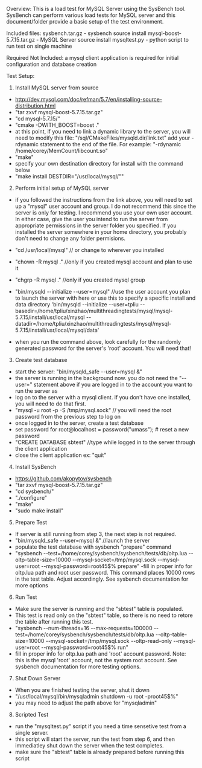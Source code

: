 Overview:
This is a load test for MySQL Server using the SysBench tool. SysBench can perform various load tests for MySQL server and this document/folder provide a basic setup of the test environment.

Included files:
sysbench.tar.gz - sysbench source install
mysql-boost-5.7.15.tar.gz - MySQL Server source install
mysqltest.py - python script to run test on single machine

Required Not Included: a mysql client application is required for initial configuration and database creation

Test Setup:

1. Install MySQL server from source

  - http://dev.mysql.com/doc/refman/5.7/en/installing-source-distribution.html
  - "tar zxvf mysql-boost-5.7.15.tar.gz"
  - "cd mysql-5.7.15/"
  - "cmake -DWITH_BOOST=boost ."
  - at this point, if you need to link a dynamic library to the server, you will need to modify this file: "/sql/CMakeFiles/mysqld.dir/link.txt" add your -rdynamic statement to the end of the file. For example: "-rdynamic /home/corey/MemCount/libcount.so"
  - "make"
  - specify your own destination directory for install with the command below
  - "make install DESTDIR="/usr/local/mysql/""

2. Perform initial setup of MySQL server

  - if you followed the instructions from the link above, you will need to set up a "mysql" user account and group. I do not recommend this since the server is only for testing. I recommend you use your own user account. In either case, give the user you intend to run the server from appropriate permissions in the server folder you specified. If you installed the server somewhere in your home directory, you probably don't need to change any folder permisions.

  - "cd /usr/local/mysql" // or change to wherever you installed
  - "chown -R mysql ."  //only if you created mysql account and plan to use it
  - "chgrp -R mysql ."  //only if you created mysql group
  - "bin/mysqld --initialize --user=mysql"  //use the user account you plan to launch the server with here
    or use this to specify a specific install and data directory 'bin/mysqld --initialize --user=tpliu --basedir=/home/tpliu/xinzhao/multithreadingtests/mysql/mysql-5.7.15/install/usr/local/mysql --datadir=/home/tpliu/xinzhao/multithreadingtests/mysql/mysql-5.7.15/install/usr/local/mysql/data'
  - when you run the command above, look carefully for the randomly generated password for the server's 'root' account. You will need that!

3. Create test database

  - start the server: "bin/mysqld_safe --user=mysql &"
  - the server is running in the background now. you do not need the "--user=" statement above if you are logged in to the account you want to run the server as
  - log on to the server with a mysql client. if you don't have one installed, you will need to do that first.
  - "mysql -u root -p -S /tmp/mysql.sock" // you will need the root password from the previous step to log on
  - once logged in to the server, create a test database
  - set password for root@localhost = password("umass");   # reset a new password
  - "CREATE DATABASE sbtest" //type while logged in to the server through the client application
  - close the client application ex: "quit"

4. Install SysBench
  - https://github.com/akopytov/sysbench
  - "tar zxvf mysql-boost-5.7.15.tar.gz"
  - "cd sysbench/"
  - "./configure"
  - "make"
  - "sudo make install"

5. Prepare Test
  - If server is still running from step 3, the next step is not required.
  - "bin/mysqld_safe --user=mysql &" //launch the server
  - populate the test database with sysbench "prepare" command
  - "sysbench --test=/home/corey/sysbench/sysbench/tests/db/oltp.lua --oltp-table-size=10000 --mysql-socket=/tmp/mysql.sock --mysql-user=root --mysql-password=root45$% prepare" 
  -fill in proper info for oltp.lua path and root user password. This command places 10000 rows in the test table. Adjust accordingly. See sysbench documentation for more options

6. Run Test
  - Make sure the server is running and the "sbtest" table is populated.
  - This test is read only on the "sbtest" table, so there is no need to retore the table after running this test.
  - "sysbench --num-threads=16 --max-requests=100000 --test=/home/corey/sysbench/sysbench/tests/db/oltp.lua --oltp-table-size=10000 --mysql-socket=/tmp/mysql.sock --oltp-read-only --mysql-user=root --mysql-password=root45$% run"
  - fill in proper info for oltp.lua path and 'root' account password. Note: this is the mysql 'root' account, not the system root account. See sysbench documentation for more testing options.

7. Shut Down Server
  - When you are finished testing the server, shut it down
  - "/usr/local/mysql/bin/mysqladmin shutdown -u root -proot45$%"
  - you may need to adjust the path above for "mysqladmin"

8. Scripted Test
  - run the "mysqltest.py" script if you need a time sensetive test from a single server.
  - this script will start the server, run the test from step 6, and then immediatley shut down the server when the test completes.
  - make sure the "sbtest" table is already prepared before running this script
